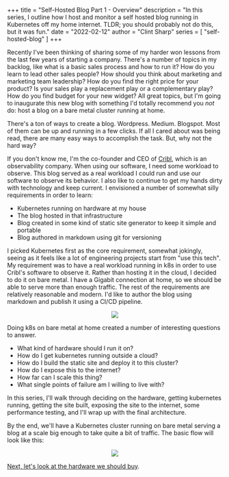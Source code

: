 +++
title = "Self-Hosted Blog Part 1 - Overview"
description = "In this series, I outline how I host and monitor a self hosted blog running in Kubernetes off my home internet. TLDR; you should probably not do this, but it was fun."
date = "2022-02-12"
author = "Clint Sharp"
series = [ "self-hosted-blog" ]
+++

Recently I've been thinking of sharing some of my harder won lessons from the last few years of starting a company. There's a number of topics in my backlog, like what is a basic sales process and how to run it? How do you learn to lead other sales people? How should you think about marketing and marketing team leadership? How do you find the right price for your product? Is your sales play a replacement play or a complementary play? How do you find budget for your new widget? All great topics, but I'm going to inaugurate this new blog with something I'd totally recommend you *not* do: host a blog on a bare metal cluster running at home.

There's a ton of ways to create a blog. Wordpress. Medium. Blogspot. Most of them can be up and running in a few clicks. If all I cared about was being read, there are many easy ways to accomplish the task. But, why not the hard way? 

If you don't know me, I'm the co-founder and CEO of [Cribl](https://cribl.io/), which is an observability company. When using our software, I need some workload to observe. This blog served as a real workload I could run and use our software to observe its behavior. I also like to continue to get my hands dirty with technology and keep current. I envisioned a number of somewhat silly requirements in order to learn:

* Kubernetes running on hardware at my house
* The blog hosted in that infrastructure
* Blog created in some kind of static site generator to keep it simple and portable
* Blog authored in markdown using git for versioning

I picked Kubernetes first as the core requirement, somewhat jokingly, seeing as it feels like a lot of engineering projects start from "use this tech". My requirement was to have a real workload running in k8s in order to use Cribl's software to observe it. Rather than hosting it in the cloud, I decided to do it on bare metal. I have a Gigabit connection at home, so we should be able to serve more than enough traffic. The rest of the requirements are relatively reasonable and modern. I'd like to author the blog using markdown and publish it using a CI/CD pipeline. 

<p align="center"><img src="../images/its-a-kubernetes-cluster-i-know-this.jpeg" /></p>

Doing k8s on bare metal at home created a number of interesting questions to answer. 

* What kind of hardware should I run it on?
* How do I get kubernetes running outside a cloud?
* How do I build the static site and deploy it to this cluster?
* How do I expose this to the internet?
* How far can I scale this thing?
* What single points of failure am I willing to live with?

In this series, I'll walk through deciding on the hardware, getting kubernetes running, getting the site built, exposing the site to the internet, some performance testing, and I'll wrap up with the final architecture.

By the end, we'll have a Kubernetes cluster running on bare metal serving a blog at a scale big enough to take quite a bit of traffic. The basic flow will look like this:

<p align="center"><img src="../images/BlogTopo.drawio.png" /></p>

[Next, let's look at the hardware we should buy](../1).

